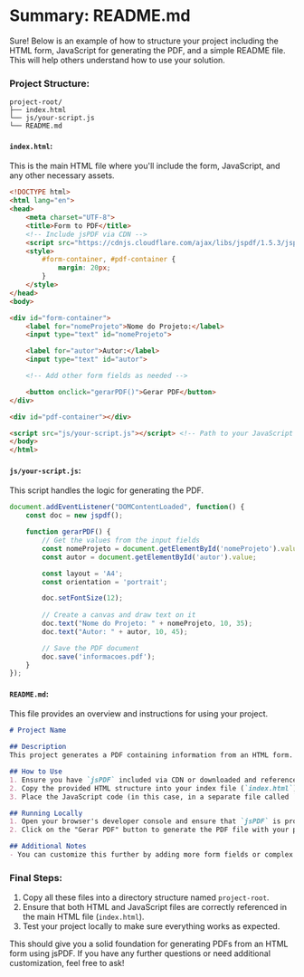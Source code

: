 # Summary: README.md

Sure! Below is an example of how to structure your project including the HTML form, JavaScript for generating the PDF, and a simple README file. This will help others understand how to use your solution.

### Project Structure:

```
project-root/
├── index.html
└── js/your-script.js
└── README.md
```

#### `index.html`:
This is the main HTML file where you'll include the form, JavaScript, and any other necessary assets.

```html
<!DOCTYPE html>
<html lang="en">
<head>
    <meta charset="UTF-8">
    <title>Form to PDF</title>
    <!-- Include jsPDF via CDN -->
    <script src="https://cdnjs.cloudflare.com/ajax/libs/jspdf/1.5.3/jspdf.min.js"></script>
    <style>
        #form-container, #pdf-container {
            margin: 20px;
        }
    </style>
</head>
<body>

<div id="form-container">
    <label for="nomeProjeto">Nome do Projeto:</label>
    <input type="text" id="nomeProjeto">

    <label for="autor">Autor:</label>
    <input type="text" id="autor">

    <!-- Add other form fields as needed -->

    <button onclick="gerarPDF()">Gerar PDF</button>
</div>

<div id="pdf-container"></div>

<script src="js/your-script.js"></script> <!-- Path to your JavaScript file -->
</body>
</html>
```

#### `js/your-script.js`:
This script handles the logic for generating the PDF.

```javascript
document.addEventListener("DOMContentLoaded", function() {
    const doc = new jspdf();

    function gerarPDF() {
        // Get the values from the input fields
        const nomeProjeto = document.getElementById('nomeProjeto').value;
        const autor = document.getElementById('autor').value;

        const layout = 'A4';
        const orientation = 'portrait';

        doc.setFontSize(12);
        
        // Create a canvas and draw text on it
        doc.text("Nome do Projeto: " + nomeProjeto, 10, 35); 
        doc.text("Autor: " + autor, 10, 45);

        // Save the PDF document
        doc.save('informacoes.pdf');
    }
});
```

#### `README.md`:
This file provides an overview and instructions for using your project.

```markdown
# Project Name

## Description
This project generates a PDF containing information from an HTML form. It uses jsPDF to create the PDF dynamically based on input fields in the HTML form.

## How to Use
1. Ensure you have `jsPDF` included via CDN or downloaded and referenced.
2. Copy the provided HTML structure into your index file (`index.html`).
3. Place the JavaScript code (in this case, in a separate file called `your-script.js`) within the `<script>` tags in your main HTML file.

## Running Locally
1. Open your browser's developer console and ensure that `jsPDF` is properly loaded.
2. Click on the "Gerar PDF" button to generate the PDF file with your project information.

## Additional Notes
- You can customize this further by adding more form fields or complex drawings using other methods provided by jsPDF.
```

### Final Steps:
1. Copy all these files into a directory structure named `project-root`.
2. Ensure that both HTML and JavaScript files are correctly referenced in the main HTML file (`index.html`).
3. Test your project locally to make sure everything works as expected.

This should give you a solid foundation for generating PDFs from an HTML form using jsPDF. If you have any further questions or need additional customization, feel free to ask!